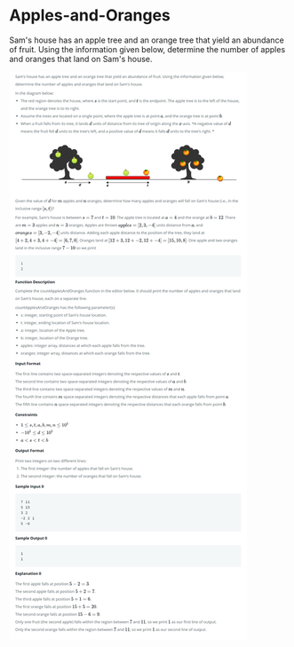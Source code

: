 # Apples-and-Oranges

Sam's house has an apple tree and an orange tree that yield an abundance of fruit. Using the information given below, determine the number of apples and oranges that land on Sam's house.

<kbd>![Problem.jpg](./Problem.jpg)</kbd>


